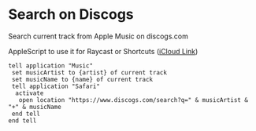 # Search on Discogs

Search current track from Apple Music on discogs.com

AppleScript to use it for Raycast or Shortcuts ([iCloud Link](https://www.icloud.com/shortcuts/318cd6d2c0134c49b5774b1ada4ae0ed "iCloud Link"))

```applescript
tell application "Music"
 set musicArtist to {artist} of current track
 set musicName to {name} of current track
 tell application "Safari"
  activate
   open location "https://www.discogs.com/search?q=" & musicArtist & "+" & musicName
 end tell
end tell
```
